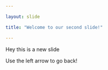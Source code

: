 ```yaml
---

layout: slide

title: "Welcome to our second slide!"

---
```


Hey this is a new slide

Use the left arrow to go back!
